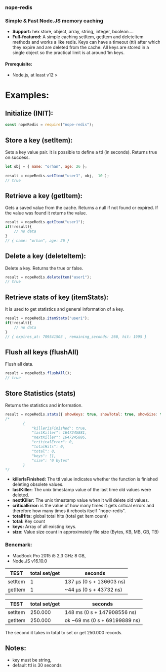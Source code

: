 ### nope-redis
### Simple & Fast Node.JS memory caching

- **Support:** hex store, object, array, string, integer, boolean....
- **Full-featured:** A simple caching setItem, getItem and deleteItem methods and works a like redis. Keys can have a timeout (ttl) after which they expire and are deleted from the cache. All keys are stored in a single object so the practical limit is at around 1m keys.

#### Prerequisite:
- Node.js, at least v12 >

# Examples:

## Initialize (INIT):

```js
const nopeRedis = require("nope-redis");
```

## Store a key (setItem):
Sets a key value pair. It is possible to define a ttl (in seconds). Returns true on success.
```js
let obj = { name: "orhan", age: 26 };
 
result = nopeRedis.setItem("user1", obj,  10 );
// true
```

## Retrieve a key (getItem):
Gets a saved value from the cache. Returns a null if not found or expired. If the value was found it returns the value.
```js 
result = nopeRedis.getItem("user1");
if(!result){
	// no data
}
// { name: "orhan", age: 26 }
```

## Delete a key (deleteItem):
Delete a key. Returns the true or false.

```js 
result = nopeRedis.deleteItem("user1");
// true
```

## Retrieve stats of key (itemStats):
It is used to get statistics and general information of a key.
```js 
result = nopeRedis.itemStats("user1");
if(!result){
	// no data
}
// { expires_at: 789541503 , remaining_seconds: 260, hit: 1995 }
```

## Flush all keys (flushAll)
Flush all data.
```js 
result = nopeRedis.flushAll();
// true
```

## Store Statistics (stats)
Returns the statistics and information.
```js
result = nopeRedis.stats({ showKeys: true, showTotal: true, showSize: true });
/*
		{
			"killerIsFinished": true,
			"lastKiller": 1647245881,
			"nextKiller": 1647245886,
			"criticalError": 0,
			"totalHits": 0,
			"total": 0,
			"keys": [],
			"size": "0 bytes"
		}
*/
```

- **killerIsFinished:** The ttl value indicates whether the function is finished deleting obsolete values.
- **lastKiller:** The unix timestamp value of the last time old values were deleted.
- **nextKiller:** The unix timestamp value when it will delete old values.
- **criticalError:** is the value of how many times it gets critical errors and therefore how many times it reboots itself "nope-redis".
- **totalHits:** global total hits (total get item count)
- **total:** Key count
- **keys:** Array of all existing keys.
- **size:** Value size count in approximately file size (Bytes, KB, MB, GB, TB)

### Bencmark:
- MacBook Pro 2015 i5 2,3 GHz 8 GB,
- Node.JS v16.10.0

| TEST  | total set/get  | seconds  |
| ------------ | ------------ | ------------ |
| setItem   | 1  | 137 μs (0 s + 136603 ns)  |
| getItem   | 1  | ~44 μs (0 s + 43732 ns)  |

| TEST  | total set/get  | seconds  |
| ------------ | ------------ | ------------ |
| setItem   | 250.000  | 148 ms (0 s + 147908556 ns)  |
| getItem   | 250.000  | ok ~69 ms (0 s + 69199889 ns)  |

The second it takes in total to set or get 250.000 records.

## Notes:
- key must be string,
- default ttl is 30 seconds